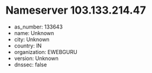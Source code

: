 # Nameserver 103.133.214.47

* as_number: 133643
* name: Unknown
* city: Unknown
* country: IN
* organization: EWEBGURU
* version: Unknown
* dnssec: false

